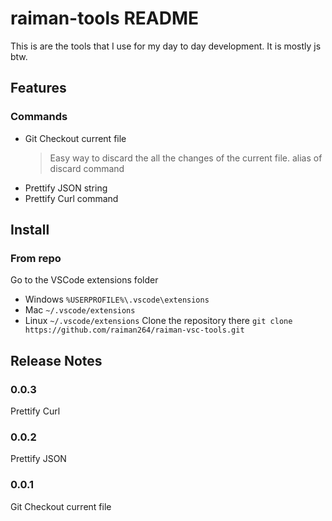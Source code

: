 # raiman-tools README

This is are the tools that I use for my day to day development. It is mostly js btw.

## Features

### Commands
* Git Checkout current file
  > Easy way to discard the all the changes of the current file.
  > alias of discard command
* Prettify JSON string
* Prettify Curl command

<!-- \!\[feature X\]\(images/feature-x.png\) -->

## Install
### From repo
Go to the VSCode extensions folder
* Windows `%USERPROFILE%\.vscode\extensions`
* Mac `~/.vscode/extensions`
* Linux `~/.vscode/extensions`
Clone the repository there
`git clone https://github.com/raiman264/raiman-vsc-tools.git`

## Release Notes

### 0.0.3
Prettify Curl
### 0.0.2
Prettify JSON

### 0.0.1
Git Checkout current file
